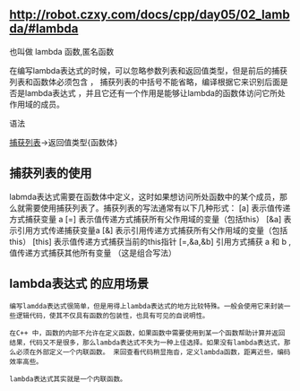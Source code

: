 ## http://robot.czxy.com/docs/cpp/day05/02_lambda/#lambda


也叫做 lambda 函数,匿名函数

在编写lambda表达式的时候，可以忽略参数列表和返回值类型，但是前后的捕获列表和函数体必须包含 ， 捕获列表的中括号不能省略，编译根据它来识别后面是否是lambda表达式 ，并且它还有一个作用是能够让lambda的函数体访问它所处作用域的成员。

语法

[捕获列表](参数列表)->返回值类型{函数体}

## 捕获列表的使用
labmda表达式需要在函数体中定义，这时如果想访问所处函数中的某个成员，那么就需要使用捕获列表了。捕获列表的写法通常有以下几种形式：
    [a] 	表示值传递方式捕获变量 a
    [=] 	表示值传递方式捕获所有父作用域的变量（包括this）
    [&a] 	表示引用方式传递捕获变量a
    [&] 	表示引用传递方式捕获所有父作用域的变量（包括this）
    [this] 	表示值传递方式捕获当前的this指针
    [=,&a,&b] 	引用方式捕获 a 和 b , 值传递方式捕获其他所有变量 （这是组合写法）



## lambda表达式 的应用场景
    编写lamdda表达式很简单，但是用得上lambda表达式的地方比较特殊。一般会使用它来封装一些逻辑代码，使其不仅具有函数的包装性，也具有可见的自说明性。

    在C++ 中，函数的内部不允许在定义函数，如果函数中需要使用到某一个函数帮助计算并返回结果，代码又不是很多，那么lambda表达式不失为一种上佳选择。如果没有lambda表达式，那么必须在外部定义一个内联函数。 来回查看代码稍显拖沓，定义lambda函数，距离近些，编码效率高些。

    lambda表达式其实就是一个内联函数。












